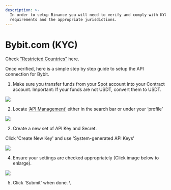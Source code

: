 ```yaml
---
description: >-
  In order to setup Binance you will need to verify and comply with KYC
  requirements and the appropriate jurisdictions.
---
```


# Bybit.com (KYC)

Check  ["Restricted Countries"](https://www.bybit.com/en-US/help-center/article/Service-Restricted-Countries) here.&#x20;

Once verified, here is a simple step by step guide to setup the API connection for Bybit.

1. Make sure you transfer funds from your Spot account into your Contract account. Important: If your funds are not USDT, convert them to USDT.

![](https://lh7-us.googleusercontent.com/88nS5AghIWm1humSATSLo3HmVisMa2DFa72Y6Yv8ayVtIBilwx312X-ArDYKdnaIVFtF2tQrgq85MRu3vHcoFVYZ6bBy0GQxQS4Su7wSQWrp\_eConWHzvYMTl5LvuXJ8v2j151LdCDy9timKE7E1uBk)

2. Locate [‘API Management’](https://www.bybit.com/app/user/api-management) either in the search bar or under your ‘profile’

![](https://lh7-us.googleusercontent.com/Z5njJfjOeKdmnztPpU3GXgixw5-phVAQ9D4ttiICvaUrmrb6f0PS4P9YnyH6nWXCXL0P5LBuaM3kLd0vMQA1rDYQ4RepJhBlRgdT8BczSSoiHxYawI7YRg-6eGaVeKT26b0h3UHiYvbkyhdNHcJoswA)

2. Create a new set of API Key and Secret.

Click 'Create New Key' and use 'System-generated API Keys'

![](https://lh7-us.googleusercontent.com/jscwtDGUMAwaPLLfSH0Z9WlEr7jabQ6yF2ROKzCU6U4q6hmqujhTido4FNZ4eRkGJEI8vB0N3G9gBzOx-3IG9OmzgOfk1irUcfEmQ01g6qgIi2XogA966us2TnXjmqnLND\_ercr7qH3W\_ljuc4aeTHE)

4. Ensure your settings are checked appropriately (Click image below to enlarge).&#x20;

![](https://lh7-us.googleusercontent.com/wmiXc6GjyFS2w8eSZoRX6bWkZhjpCLWy0ry8luW7yZGwsIXb-Vs6SwIrAGkOCz-Zk0Vo8754ydXM-fHB0zyNSC99NN1BZyt0ArKvK\_sVOdAIc9QhUtKFYJOJasaFlsh8cUAJoavajjp8M1NBfaYAaYw)

5. Click 'Submit' when done. \
